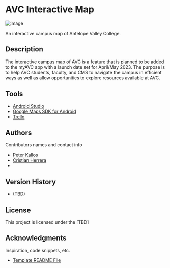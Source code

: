 # AVC Interactive Map

![image](https://user-images.githubusercontent.com/97070073/199654750-9662d503-29fb-4030-9614-7040b20bb376.png)

An interactive campus map of Antelope Valley College.

## Description

The interactive campus map of AVC is a feature that is planned to be added to the myAVC app with a launch date set for April/May 2023. The purpose is to help AVC students, faculty, and CMS to navigate the campus in efficient ways as well as allow opportunities to explore resources available at AVC.

## Tools

- [Android Studio](https://developer.android.com/studio)
- [Google Maps SDK for Android](https://console.cloud.google.com/marketplace/product/google/maps-android-backend.googleapis.com?authuser=2&project=testing-gm-362905)
- [Trello](https://trello.com/en)

## Authors

Contributors names and contact info

- [Peter Kallos](https://www.linkedin.com/in/peter-kallos/)
- [Cristian Herrera](https://cristianherrera.dev/)
- 


## Version History

* (TBD)

## License

This project is licensed under the [TBD]

## Acknowledgments

Inspiration, code snippets, etc.
* [Template README File](https://gist.github.com/DomPizzie/7a5ff55ffa9081f2de27c315f5018afc)


